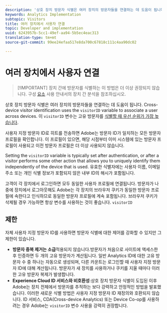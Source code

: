 ```yaml
---
description: '상호 장치 방문자 식별은 여러 장치의 방문자들을 연결하는 데 도움이 됩니다. 상호 장치 방문자 식별에서는 방문자 ID 변수 s.visitorID를 사용하여 여러 장치의 사용자를 연결합니다. '
keywords: Analytics Implementation
subtopic: Visitors
title: 여러 장치에서 사용자 연결
topic: Developer and implementation
uuid: 6243957b-5cc1-49ef-aa94-5b5ec4eac313
translation-type: tm+mt
source-git-commit: 99ee24efaa517e8da700c67818c111c4aa90dc02

---
```



# 여러 장치에서 사용자 연결

> [!IMPORTANT] 장치 간에 방문자를 식별하는 이 방법은 더 이상 권장되지 않습니다. 구성 [요소](/help/components/cda/cda-home.md) 사용 안내서의 장치 간 분석을 참조하십시오.

상호 장치 방문자 식별은 여러 장치의 방문자들을 연결하는 데 도움이 됩니다. Cross-device visitor identification uses the `visitorID` variable to associate a user across devices. 이 `visitorID` 변수는 고유 방문자를 [식별할 때 우선 순위가 가장 높습니다](../c-unique-visitors/visid-overview.md).

사용자 지정 방문자 ID로 히트를 전송하면 Adobe는 방문자 ID가 일치하는 모든 방문자 프로필을 확인합니다. 이 프로필이 있으면, 해당 시점부터 이미 시스템에 있는 방문자 프로필이 사용되고 이전 방문자 프로필은 더 이상 사용되지 않습니다.

Setting the `visitorID` variable is typically set after authentication, or after a visitor performs some other action that allows you to uniquely identify them independently of the device that is used. 유효한 식별자에는 사용자 이름, 이메일 주소 또는 개인 식별 정보가 포함되지 않은 내부 ID의 해시가 포함됩니다.

고객이 각 장치에서 로그인하면 모두 동일한 사용자 프로필에 연결됩니다. 방문자가 나중에 장치에서 로그아웃해도 Adobe는 각 장치의 브라우저 쿠키가 동일한 방문자 프로필에 속한다고 인식하므로 동일한 방문자 프로필에 계속 포함됩니다. 브라우저 쿠키가 삭제될 경우 가능하면 항상 변수를 사용하는 것이 좋습니다. `visitorID`

## 제한

자체 사용자 지정 방문자 ID를 사용하면 방문자 식별에 대한 제어를 강화할 수 있지만 그 제한이 있습니다.

* **방문자 중복 제거는 소급**&#x200B;적용되지 않습니다.방문자가 처음으로 사이트에 액세스한 후 인증하면 두 개의 고유 방문자가 계산됩니다. 일반 Analytics ID에 대한 고유 방문자 수 중 하나는 자동으로 생성되며, 다른 카운트는 로그인할 때 사용자 지정 방문자 ID에 대해 계산됩니다. 방문자가 새 장치를 사용하거나 쿠키를 지울 때마다 이러한 고유 방문자 복제가 발생합니다.
* **Experience Cloud ID 서비스와 비호환성**:상호 장치 방문자 식별이 도입된 이후 Adobe는 장치 전체에서 방문자를 추적하는 보다 강력하고 안정적인 방법을 발표했습니다. 이러한 새로운 식별 방법은 사용자 지정 방문자 ID 재정의와 호환되지 않습니다. ID 서비스, CDA(Cross-device Analytics) 또는 Device Co-op를 사용하려는 경우 Adobe는 `visitorID` 변수 사용을 강력히 권장합니다.
